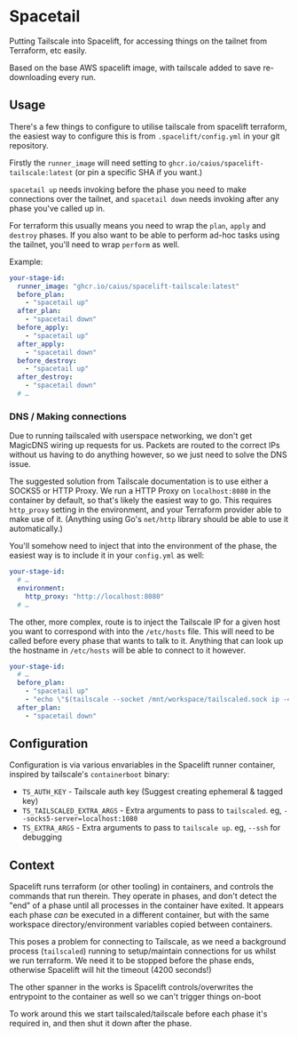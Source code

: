 # Spacetail

Putting Tailscale into Spacelift, for accessing things on the tailnet from Terraform, etc easily.

Based on the base AWS spacelift image, with tailscale added to save re-downloading every run.

## Usage

There's a few things to configure to utilise tailscale from spacelift terraform, the easiest way to configure this is from `.spacelift/config.yml` in your git repository.

Firstly the `runner_image` will need setting to `ghcr.io/caius/spacelift-tailscale:latest` (or pin a specific SHA if you want.)

`spacetail up` needs invoking before the phase you need to make connections over the tailnet, and `spacetail down` needs invoking after any phase you've called up in.

For terraform this usually means you need to wrap the `plan`, `apply` and `destroy` phases. If you also want to be able to perform ad-hoc tasks using the tailnet, you'll need to wrap `perform` as well.

Example:

```yaml
your-stage-id:
  runner_image: "ghcr.io/caius/spacelift-tailscale:latest"
  before_plan:
    - "spacetail up"
  after_plan:
    - "spacetail down"
  before_apply:
    - "spacetail up"
  after_apply:
    - "spacetail down"
  before_destroy:
    - "spacetail up"
  after_destroy:
    - "spacetail down"
  # …
```

### DNS / Making connections

Due to running tailscaled with userspace networking, we don't get MagicDNS wiring up requests for us. Packets are routed to the correct IPs without us having to do anything however, so we just need to solve the DNS issue.

The suggested solution from Tailscale documentation is to use either a SOCKS5 or HTTP Proxy. We run a HTTP Proxy on `localhost:8080` in the container by default, so that's likely the easiest way to go. This requires `http_proxy` setting in the environment, and your Terraform provider able to make use of it. (Anything using Go's `net/http` library should be able to use it automatically.)

You'll somehow need to inject that into the environment of the phase, the easiest way is to include it in your `config.yml` as well:

```yaml
your-stage-id:
  # …
  environment:
    http_proxy: "http://localhost:8080"
  # …
```

The other, more complex, route is to inject the Tailscale IP for a given host you want to correspond with into the `/etc/hosts` file. This will need to be called before every phase that wants to talk to it. Anything that can look up the hostname in `/etc/hosts` will be able to connect to it however.

```yaml
your-stage-id:
  # …
  before_plan:
    - "spacetail up"
    - "echo \"$(tailscale --socket /mnt/workspace/tailscaled.sock ip -4 server1)\tserver1\" >> /etc/hosts"
  after_plan:
    - "spacetail down"
```

## Configuration

Configuration is via various envariables in the Spacelift runner container, inspired by tailscale's `containerboot` binary:

- `TS_AUTH_KEY` - Tailscale auth key (Suggest creating ephemeral & tagged key)
- `TS_TAILSCALED_EXTRA_ARGS` - Extra arguments to pass to `tailscaled`. eg, `--socks5-server=localhost:1080`
- `TS_EXTRA_ARGS` - Extra arguments to pass to `tailscale up`. eg, `--ssh` for debugging

## Context

Spacelift runs terraform (or other tooling) in containers, and controls the commands that run therein. They operate in phases, and don't detect the "end" of a phase until all processes in the container have exited. It appears each phase _can_ be executed in a different container, but with the same workspace directory/environment variables copied between containers.

This poses a problem for connecting to Tailscale, as we need a background process (`tailscaled`) running to setup/maintain connections for us whilst we run terraform. We need it to be stopped before the phase ends, otherwise Spacelift will hit the timeout (4200 seconds!)

The other spanner in the works is Spacelift controls/overwrites the entrypoint to the container as well so we can't trigger things on-boot

To work around this we start tailscaled/tailscale before each phase it's required in, and then shut it down after the phase.
